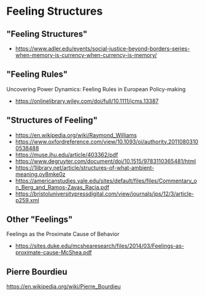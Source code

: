 # Feeling Structures


## "Feeling Structures"

* https://www.adler.edu/events/social-justice-beyond-borders-series-when-memory-is-currency-when-currency-is-memory/

## "Feeling Rules"

Uncovering Power Dynamics: Feeling Rules in European Policy-making
* https://onlinelibrary.wiley.com/doi/full/10.1111/jcms.13387


## "Structures of Feeling"

* https://en.wikipedia.org/wiki/Raymond_Williams
* https://www.oxfordreference.com/view/10.1093/oi/authority.20110803100538488
* https://muse.jhu.edu/article/403362/pdf
* https://www.degruyter.com/document/doi/10.1515/9783110365481/html
* https://1library.net/article/structures-of-what-ambient-meaning.oy8mke0z
* https://americanstudies.yale.edu/sites/default/files/files/Commentary_on_Berg_and_Ramos-Zayas_Racia.pdf
* https://bristoluniversitypressdigital.com/view/journals/jps/12/3/article-p259.xml


## Other "Feelings"

Feelings as the Proximate Cause of Behavior
* https://sites.duke.edu/mcshearesearch/files/2014/03/Feelings-as-proximate-cause-McShea.pdf




## Pierre Bourdieu

https://en.wikipedia.org/wiki/Pierre_Bourdieu